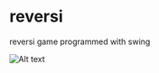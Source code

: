 # reversi
reversi game programmed with swing

![Alt text](https://raw.github.com/mehdignu/reversi/master/Reversi.png)

